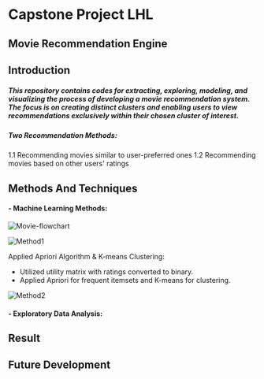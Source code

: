 # Capstone Project LHL
## Movie Recommendation Engine
## Introduction
##### This repository contains codes for extracting, exploring, modeling, and visualizing the process of developing a movie recommendation system. The focus is on creating distinct clusters and enabling users to view recommendations exclusively within their chosen cluster of interest.
##### Two Recommendation Methods:
1.1 Recommending movies similar to user-preferred ones
1.2 Recommending movies based on other users' ratings

## Methods And Techniques
#### - Machine Learning Methods: 
![Movie-flowchart](https://github.com/sjrpokemon/LHL-final-project/assets/128329266/0c6c662d-0a95-42e9-8a13-000e8ea72050)


![Method1](https://github.com/sjrpokemon/LHL-final-project/assets/128329266/7f4ba9c2-a4ad-41ae-81f0-e15283cedc74)

Applied Apriori Algorithm & K-means Clustering:
  - Utilized utility matrix with ratings converted to binary.
  -  Applied Apriori for frequent itemsets and K-means for clustering.


![Method2](https://github.com/sjrpokemon/LHL-final-project/assets/128329266/13935ff3-e5f7-4a06-aad5-4027196dfaf2)

#### - Exploratory Data Analysis:


## Result
## Future Development
